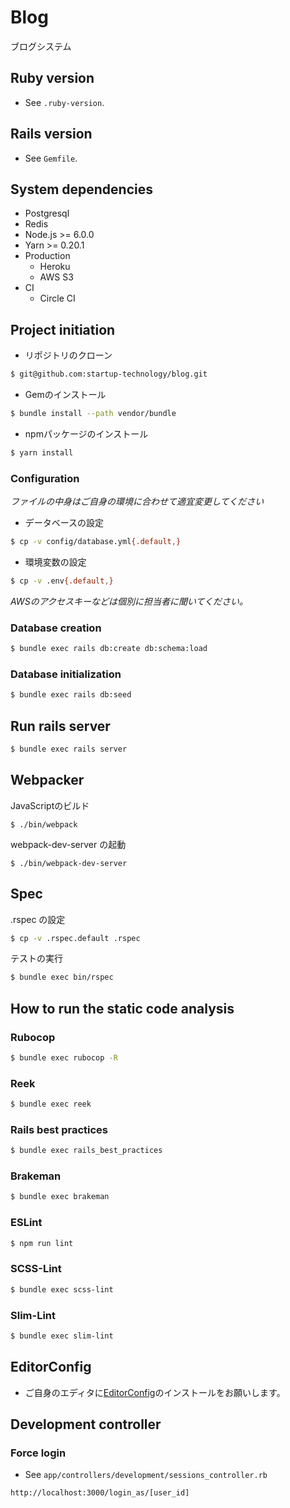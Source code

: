 # Blog

ブログシステム

## Ruby version

- See `.ruby-version`.

## Rails version

- See `Gemfile`.

## System dependencies

- Postgresql
- Redis
- Node.js >= 6.0.0
- Yarn >= 0.20.1
- Production
  - Heroku
  - AWS S3
- CI
  - Circle CI

## Project initiation

- リポジトリのクローン

```bash
$ git@github.com:startup-technology/blog.git
```

- Gemのインストール

```bash
$ bundle install --path vendor/bundle
```

- npmパッケージのインストール

```bash
$ yarn install
```

### Configuration

*ファイルの中身はご自身の環境に合わせて適宜変更してください*

- データベースの設定

```bash
$ cp -v config/database.yml{.default,}
```

- 環境変数の設定

```bash
$ cp -v .env{.default,}
```

*AWSのアクセスキーなどは個別に担当者に聞いてください。*

### Database creation

```bash
$ bundle exec rails db:create db:schema:load
```

### Database initialization

```bash
$ bundle exec rails db:seed
```

## Run rails server

```bash
$ bundle exec rails server
```

## Webpacker

JavaScriptのビルド

```
$ ./bin/webpack
```

webpack-dev-server の起動

```
$ ./bin/webpack-dev-server
```

## Spec

.rspec の設定

```bash
$ cp -v .rspec.default .rspec
```

テストの実行

```bash
$ bundle exec bin/rspec
```

## How to run the static code analysis

### Rubocop

```bash
$ bundle exec rubocop -R
```

### Reek

```bash
$ bundle exec reek
```

### Rails best practices

```bash
$ bundle exec rails_best_practices
```

### Brakeman

```bash
$ bundle exec brakeman
```

### ESLint

```bash
$ npm run lint
```

### SCSS-Lint

```bash
$ bundle exec scss-lint
```

### Slim-Lint

```bash
$ bundle exec slim-lint
```

## EditorConfig

-  ご自身のエディタに[EditorConfig](http://editorconfig.org/)のインストールをお願いします。

## Development controller

### Force login

- See `app/controllers/development/sessions_controller.rb`

```
http://localhost:3000/login_as/[user_id]
```

